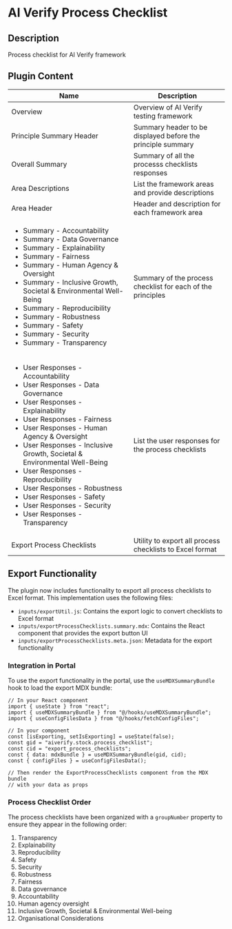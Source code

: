 # AI Verify Process Checklist

## Description

Process checklist for AI Verify framework

## Plugin Content

| Name                                                                                                                                                                                                                                                                                                                                                                                                                                                                                       | Description                                                 |
| ------------------------------------------------------------------------------------------------------------------------------------------------------------------------------------------------------------------------------------------------------------------------------------------------------------------------------------------------------------------------------------------------------------------------------------------------------------------------------------------ | ----------------------------------------------------------- |
| Overview                                                                                                                                                                                                                                                                                                                                                                                                                                                                                   | Overview of AI Verify testing framework                     |
| Principle Summary Header                                                                                                                                                                                                                                                                                                                                                                                                                                                                   | Summary header to be displayed before the principle summary |
| Overall Summary                                                                                                                                                                                                                                                                                                                                                                                                                                                                            | Summary of all the processs checklists responses            |
| Area Descriptions                                                                                                                                                                                                                                                                                                                                                                                                                                                                          | List the framework areas and provide descriptions           |
| Area Header                                                                                                                                                                                                                                                                                                                                                                                                                                                                                | Header and description for each framework area              |
| <ul><li>Summary - Accountability</li><li>Summary - Data Governance</li><li>Summary - Explainability</li><li>Summary - Fairness</li><li>Summary - Human Agency & Oversight</li><li>Summary - Inclusive Growth, Societal & Environmental Well-Being</li><li>Summary - Reproducibility</li><li>Summary - Robustness</li><li>Summary - Safety</li><li>Summary - Security</li><li>Summary - Transparency</li></ul>                                                                              | Summary of the process checklist for each of the principles |
| <ul><li>User Responses - Accountability</li><li>User Responses - Data Governance</li><li>User Responses - Explainability</li><li>User Responses - Fairness</li><li>User Responses - Human Agency & Oversight</li><li>User Responses - Inclusive Growth, Societal & Environmental Well-Being</li><li>User Responses - Reproducibility</li><li>User Responses - Robustness</li><li>User Responses - Safety</li><li>User Responses - Security</li><li>User Responses - Transparency</li></ul> | List the user responses for the process checklists          |
| Export Process Checklists                                                                                                                                                                                                                                                                                                                                                                                                                                                                  | Utility to export all process checklists to Excel format    |

## Export Functionality

The plugin now includes functionality to export all process checklists to Excel format. This implementation uses the following files:

- `inputs/exportUtil.js`: Contains the export logic to convert checklists to Excel format
- `inputs/exportProcessChecklists.summary.mdx`: Contains the React component that provides the export button UI
- `inputs/exportProcessChecklists.meta.json`: Metadata for the export functionality

### Integration in Portal

To use the export functionality in the portal, use the `useMDXSummaryBundle` hook to load the export MDX bundle:

```tsx
// In your React component
import { useState } from "react";
import { useMDXSummaryBundle } from "@/hooks/useMDXSummaryBundle";
import { useConfigFilesData } from "@/hooks/fetchConfigFiles";

// In your component
const [isExporting, setIsExporting] = useState(false);
const gid = "aiverify.stock.process_checklist";
const cid = "export_process_checklists";
const { data: mdxBundle } = useMDXSummaryBundle(gid, cid);
const { configFiles } = useConfigFilesData();

// Then render the ExportProcessChecklists component from the MDX bundle
// with your data as props
```

### Process Checklist Order

The process checklists have been organized with a `groupNumber` property to ensure they appear in the following order:

1. Transparency
2. Explainability
3. Reproducibility
4. Safety
5. Security
6. Robustness
7. Fairness
8. Data governance
9. Accountability
10. Human agency oversight
11. Inclusive Growth, Societal & Environmental Well-being
12. Organisational Considerations
